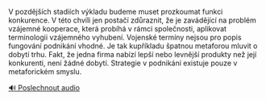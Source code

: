 
V pozdějších stadiích výkladu budeme muset prozkoumat funkci konkurence. V této chvíli jen postačí zdůraznit, že je zavádějící na problém vzájemné kooperace, která probíhá v rámci společnosti, aplikovat terminologii vzájemného vyhubení. Vojenské termíny nejsou pro popis fungování podnikání vhodné. Je tak kupříkladu špatnou metaforou mluvit o dobytí trhu. Fakt, že jedna firma nabízí lepší nebo levnější produkty než její konkurenti, není žádné dobytí. Strategie v podnikání existuje pouze v metaforickém smyslu.

[🔊 Poslechnout audio](/data/7-paragraphs/audio/chapter_30/para_005-V-pozdjch-stadich-vkladu-budeme-muset-prozkou.mp3)
